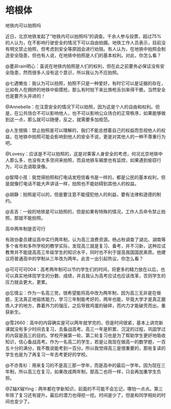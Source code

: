 # 培根体

地铁内可以拍照吗 

近日，北京地铁发起了“地铁内可以拍照吗”的调查。千余人参与投票，超过75%的人认为，在不影响行驶安全的情况下可以自由拍摄。地铁工作人员表示，目前没有明文禁止拍照，但考虑到安全等原因会进行劝阻。有人认为，在地铁中拍照会制造安全隐患，但也有人说，在地铁中拍照是人们的基本权利。对此，你怎么看？ 

@墨非rain明心：虽说在地铁内拍照是人们的权利，但在此之前要务必保证没有安全隐患，然而很多人没有这个意识，所以我认为不应拍照。 

@七遇懒虫：我认为可以拍照，拍照不只是一种爱好，有时它可以是证据的存在，比如有人在拥挤的地铁中偷摸抢，那么有时拍下来比唇枪舌剑来得干脆，当然安全也是要齐头并进的！ 

@Annebelle：在注意安全的情况下可以拍照，因为这是个人的自由和权利。但是，在公共场合不可以影响他人，也不可以影响公众场合的正常秩序，如果能够做到这一点，那么就可以随便，反之，就需要多加规范。 

@人生很搞：禁止拍照是可以理解的，我们不能总想着自己的权益而忽视他人的权益，在地铁中拍照可能会影响到他人的安全不说，更是对其他人的一种不尊重行为吧。 

@Lovesy：应该是不可以拍照的，这是对乘客人身安全的考虑，何况北京地铁中人那么多，也没有太多空间来拍照，而且地铁车厢里也有监控，如果遇到偷窃行为，可以去调取录像。 

@智障小孩：我觉得拍照和打电话发短信看书是一样的，都是公民的基本权利，但是就像打电话不能大声讲话一样，拍照也不能妨碍到其他人的权益。 

@胡静：拍照是可以的，但是要注意不能侵犯他人的利益，要有法律和道德的制约。 

@吉吉：一般的地铁是可以拍照的，但是如果有特殊的情况，工作人员命令禁止拍照，那就不能拍照。 

高中两年制是否可行 

有政协委员建议高中实行两年制，认为高三浪费资源。杨占秋调查了湖北、湖南等多个省市和多所学校的教学实际，发现高三就是复习、备考，并不习新，这种应试教育并不能提高高三年级学生的知识水平，同时也不利于提高我国国民素质。他建议将普通高中的学制从三年改为两年。此言一出引起热议，你怎么看？ 

@可可可可004：高考两年制可以节约学生们的时间，将更多的精力放在以后，也可以真实地体现学生的分数、成绩，并且我认为高考应试也应该改革，否则学生的压力就会更大，更累。 

@忘情尘：作为一名高三党，很希望能将高中改为两年制，因为高三无非是在做题，无法真正地锻炼能力，学习三年制能考好的，两年也能，毕竟大学才是真正磨炼人才的地方，靠着外力的强压，之后导致鸡蛋的破碎，而内力才能破壳而出，重获新生。 

@雪2660：高中的内容确实是可以两年就学完的，但是时间很紧，基本上讲完新课就没有多少时间去复习，去备战高考。高三一年是积累、沉淀的过程，巩固学过的内容是高三的目的。学校开展第一轮、第二轮复习也是为了帮助学生更好地吸收知识，信心备战高考。作为一名高二的学生，若是让我现在做高一的数学题，一百五十分的满分，我不敢说能考到一百分。所以我觉得高三是很重要的，那些复读的学生也是为了再复习一年去考更好的学校。 

@不亦青衫：用来复习的不是高三那一学年，而是高中的最后一学年。因为现在三年制，所以高三在复习，如果改成两年制，那高二也将一样，只会再加重学生负担。 

@Z轴X轴Ying：两年都在学新知识，前面的不可能不会忘记，哪怕一点点。第三年除了复习还有提升。最后的潜力也得挖一挖。时间是少了，但是和同学相处的时间也变少了。